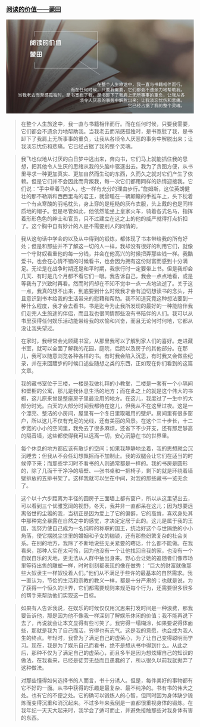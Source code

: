 ### [阅读的价值——蒙田](http://www.jianshu.com/p/85fafb36a8b9)
![](img/阅读的价值——蒙田.jpg)

>在整个人生旅途中，我一直与书籍相伴而行。而在任何时候，只要我需要，它们都会不遗余力地帮助我。当我老去而渐感孤独时，是书宽慰了我，是书卸下了我肩上无所事事的重负，让我从各顷令人厌恶的事务中解脱出来；让我淡忘忧伤和悲痛。它已经占据了我的整个灵魂。

>我飞也似地从讨厌的白日梦中逃出来，奔向书，它们马上就能抓住我的思想，把其他令人生厌的思绪从我的头脑中驱逐出去。我为了贪图方便，从书里寻求一种更加真实、更加自然而生动的东西，久而久之就对它们产生了依赖。但是它们并不会因此而背叛我，每一次它们都用同样的热情迎接我。它们说：“手中牵着马的人，也一样有充分的理由步行。”詹姆斯，这位英朗健壮的那不勒斯和西西里岛的君王，就曾睡在一辆颠簸的手推车上，头下枕着一个有点寒酸的羽毛枕头，身上穿的是粗糙的灰布衣服，头上戴的也是同样质地的帽子。但是尽管如此，他依然能坐上皇家火车，骑着各式名马，指挥着形形色色的绅士和官员，只不过建立在这之上的他的威严就得打点折扣了。这个胸中自有妙计的人是不需要别人的同情的。

>我从这句话中学会的以及从中得到的锻炼，都体现了书本带给我的所有好处；但是和那些并不了解这一切的人一样，我却没有很好的利用它们，就像一个守财奴看重他的每一分钱，并会在他高兴的时候把弄那些钱一样。我酷爱书，也会在心情不错的时候看书，也会因为拥有这份财富而感到十分满足。无论是在战争时期还是和平时期，我旅行时一定要带上书。但是我却会几天、有时是几个月都不看它们一眼。我告诉自己，我会一点点地看，或是等我有了兴致时再看。然而时间却在不知不觉中一点一点地流逝了。关于这一点，我真的想不出来，到底要到什么时候我才会有迫切想读书的念头，并且意识到书本给我的生活带来的慰藉和帮助。我不知道究竟这种想法要到一种什么程度，我才会去看书。书是迄今为止我所发现的最好的一种能陪伴我们走完人生旅途的伴侣，而且我也很同情那些没有书陪伴的人们。我可以从书里获得任何娱乐活动能带给我的欢愉和兴奋，而且无论何时何地，它都从没让我失望过。

>在家时，我经常会光顾藏书室，从那里我可以了解到家人们的喜好。走进藏书室，就可以全面了解我的花园，庭院，后院以及房子的其他部分。在那儿，我可以随意浏览各种各样的书。有时我会陷入沉思，有时我又会做些纪录，并在来回踱步的时候口述些随想之类的东西，正如现在你们看到的这篇文章。

>我的藏书室位于三楼，一楼是我做礼拜的小教堂，二楼是一套有一个小隔间和壁橱的公寓，那儿是我休息生活的地方；而在此之上的就是这个伟大的书橱，这儿原来曾是整座房子里最没用的地方。在这儿，我度过了一生中的大部分时光。白天的大部分时间我都待在这儿，但我从不在这里过夜。这是一个漂亮、整洁的小房间，屋里有一个冬日里取暖用的壁炉。房间里有很多窗户，所以这儿不仅有充足的光线，还有美丽的风景。在这个三十步长，十二步宽的小小的空间里，我免去了很多麻烦，还省下不少开支，还有那足够高的隔音墙，这些都使得我可以远离一切，安心沉静在书的世界里。

>每个休息的地方都应该有散步的空间；如果我静静地坐着，我的思想就会沉沉睡去；但我从不会任幻想飘摇而不加制止。我的双腿会让它们在适当的时候停下来；而那些学习时不看书的人则通常都是一样的。我的书房是圆形的，除了几面干干净净的墙壁、—张书桌和一把椅子，剩下的就是环绕着墙壁排放的五排书架了。这样我就可以坐在中间，对我的那些藏书一览无余了。

>这个以十六步距离为半径的圆房子三面墙上都有窗户，所以从这里望出去，可以看到三个优雅宽阔的视野。冬天，我并非一直都呆在这儿；因为想要远离俗世的尘嚣的我，当初正是因为爱上了它的偏僻，它的高耸，喜欢身处其中那种完全暴露在自然之中的感觉，才决定定居于此的。这儿是属于我的王国，我努力使自己成为一名纯粹的称职的国王，统治好这个与世隔绝的小小角落，使它摆脱尘世里的婚姻和子女的枷锁，还有那些纷繁复杂的社会关系。在别的地方，我除了不断地说些无关紧要的瞎话，什么都不能做。在我看来，那种人实在太可怜，因为他没有一个让他找回自我的家，也没有一个自娱自乐的天地，更无法从人群中抽出身来。野心会让她的追随者们像市场里等待出售的雕塑一样，时时刻刻都表现的像在做秀： “巨大的财富就像那些大奴隶主一样奴役着人们。”他们从不满足于些许的最基本的自然需求。我一直认为，节俭的生活和宗教的教义一样，都是十分严肃的；也就是说，为了获得一个恒久的世界，它们都需要规则来规范每个行为，还需要很多很多的帮手来帮助他们实现这一目标。

>如果有人告诉我说，在娱乐的时候仅仅用沉思来打发时间是一种浪费，那我要告诉他，那是因为他不像我一样深刻了解娱乐休闲的价值；我不能再说下去了，再说就会让本文显得有些可笑了。我穷得一塌糊涂，如果要说得体面些，那就是我为了自己而活，穷得也有志气。这是我的意愿，也会成为我人生的终点。年轻时，我曾为了满足自己的虚荣心，为了让自己变得聪明而学习。现在，我是为了娱乐自己而看书，绝不是想从书中得到什么。从此之后，那种不仅为了满足自己的虚荣心，而且多半是因为想炫耀自己的知识的做法，在我看来，已经是徒劳无益而且愚蠢的了，所以很久以前我就拋弃了这种做法。

>对那些懂得如何选择书的人而言，书十分诱人。但是，每件美好的事物都有它不好的一面。从书中获得的乐趣是最复杂、最不纯净的。书有书的伟大之处。也有它的不便之处。它的确可以锻炼人的心智，但同时因为身体缺少锻炼而变得沉重和消沉起来。不过多年来我倒是一直都很重视身体的锻炼。在我年纪一天天大起来时，我学会了适可而止，并避免接触那些对我身体有害的东西。
